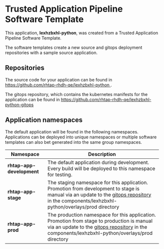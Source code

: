 # Trusted Application Pipeline Software Template

This application, **lexhzbxhl-python**, was created from a Trusted Application Pipeline Software Template.

The software templates create a new source and gitops deployment repositories with a sample source application. 

## Repositories

The source code for your application can be found in [https://github.com/rhtap-rhdh-qe/lexhzbxhl-python ](https://github.com/rhtap-rhdh-qe/lexhzbxhl-python ).
 
The gitops repository, which contains the kubernetes manifests for the application can be found in 
[https://github.com/rhtap-rhdh-qe/lexhzbxhl-python-gitops ](https://github.com/rhtap-rhdh-qe/lexhzbxhl-python-gitops ) 

## Application namespaces 

The default application will be found in the following namespaces. Applications can be deployed into unique namespaces or multiple software templates can also bet generated into the same group namespaces.  

|  Namespace   |  Description   |  
| -------- | -------- |   
| **rhtap-app-development** | The default application during development. Every build will be deployed to this namespace for testing. | 
| **rhtap-app-stage** | The staging namespace for this application. Promotion from development to stage is manual via an update to the [gitops repository](https://github.com/rhtap-rhdh-qe/lexhzbxhl-python-gitops ) in the components/lexhzbxhl-python/overlays/prod directory |  
| **rhtap-app-prod** | The production namespace for this application. Promotion from stage to production is manual via an update to the [gitops repository](https://github.com/rhtap-rhdh-qe/lexhzbxhl-python-gitops ) in the components/lexhzbxhl-python/overlays/prod directory | 